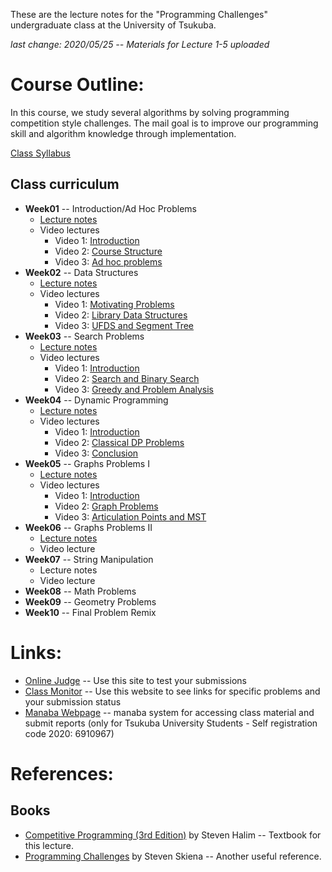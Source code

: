 These are the lecture notes for the "Programming Challenges" undergraduate
class at the University of Tsukuba.

_last change: 2020/05/25 -- Materials for Lecture 1-5 uploaded_

# Course Outline:
In this course, we study several algorithms by solving programming competition
style challenges. The mail goal is to improve our programming skill and
algorithm knowledge through implementation.

[Class Syllabus](syllabus.md)

## Class curriculum
- **Week01** -- Introduction/Ad Hoc Problems
  - [Lecture notes](Week01/week1.pdf)
  - Video lectures
    - Video 1: [Introduction](https://youtu.be/4Y3hG08sohE)
    - Video 2: [Course Structure](https://youtu.be/EYP8IiM3uBE)
    - Video 3: [Ad hoc problems](https://youtu.be/lvQRNj476d8)
- **Week02** -- Data Structures
  - [Lecture notes](Week02/week02.pdf)
  - Video lectures
    - Video 1: [Motivating Problems](https://youtu.be/nYBfUGQohwg)
    - Video 2: [Library Data Structures](https://youtu.be/iAjR-AHIhT0)
    - Video 3: [UFDS and Segment Tree](https://youtu.be/UqvHufMqC3c)
- **Week03** -- Search Problems
  - [Lecture notes](Week03/week03.pdf)
  - Video lectures
    - Video 1: [Introduction](https://youtu.be/HvPHk5ulafk)
    - Video 2: [Search and Binary Search](https://youtu.be/eQ3x-HuAFdg)
    - Video 3: [Greedy and Problem Analysis](https://youtu.be/FU6KJt5r24g)
- **Week04** -- Dynamic Programming
  - [Lecture notes](Week04/week04.pdf)
  - Video lectures
    - Video 1: [Introduction](https://youtu.be/i1nVOezbCII)
    - Video 2: [Classical DP Problems](https://youtu.be/GRn5JYrhBl4)
    - Video 3: [Conclusion](https://youtu.be/eTlDctTz8Dw)
- **Week05** -- Graphs Problems I
  - [Lecture notes](Week05/week05.pdf)
  - Video lectures
    - Video 1: [Introduction](https://youtu.be/fVl5UpMw-dk)
    - Video 2: [Graph Problems](https://youtu.be/x4yWTT3u9so)
    - Video 3: [Articulation Points and MST](https://youtu.be/_8JgqArbEg0)
- **Week06** -- Graphs Problems II
  - [Lecture notes](Week06/week06.pdf)
  - Video lecture
- **Week07** -- String Manipulation
  - Lecture notes
  - Video lecture
- **Week08** -- Math Problems
- **Week09** -- Geometry Problems
- **Week10** -- Final Problem Remix

# Links:
* [Online Judge](http://onlinejudge.org/) -- Use this site to test your submissions
* [Class Monitor](uMonitor/monitor.html) -- Use this
website to see links for specific problems and your submission status
* [Manaba Webpage](https://manaba.tsukuba.ac.jp/ct/course_1322213) -- manaba system
for accessing class material and submit reports (only for Tsukuba University Students - Self registration code 2020: 6910967)

# References:

## Books
* [Competitive Programming (3rd Edition)](http://cpbook.net/) by Steven Halim -- Textbook for this lecture.
* [Programming Challenges](http://www.programming-challenges.com/pg.php?page=index) by Steven Skiena -- Another useful reference.
